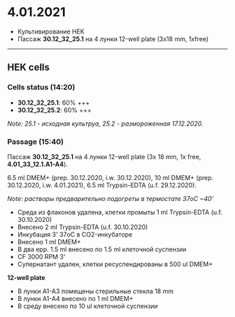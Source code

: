 4.01.2021
==========

- Культивирование HEK
- Пассаж **30.12_32_25.1** на 4 лунки 12-well plate (3x18 mm, 1xfree)

---

## HEK cells
### Cells status (14:20)
- **30.12_32_25.1**: 60% +++
- **30.12_32_25.2**: 60% +++

*Note: 25.1 - исходная культруа, 25.2 - размороженная 17.12.2020.*

### Passage (15:40)
Пассаж **30.12_32_25.1** на 4 лунки 12-well plate (3x 18 mm, 1x free, **4.01_33_12.1.A1-A4**).

6.5 ml DMEM+ (prep. 30.12.2020, i.w. 30.12.2020), 10 ml DMEM+ (prep. 30.12.2020, i.w. 4.01.2021), 6.5 ml Trypsin-EDTA (u.f. 29.12.2020).

*Note: растворы предварительно подогреты в термостате 37oC \~40'*

- Среда из флаконов удалена, клетки промыты 1 ml Trypsin-EDTA (u.f. 30.10.2020)
- Внесено 2 ml Trypsin-EDTA (u.f. 30.10.2020)
- Инкубация 3' 37oC в CO2-инкубаторе
- Внесено 1 ml DMEM+
- В два epp. 1.5 ml внесено по 1.5 ml клеточной суспензии
- CF 3000 RPM 3'
- Супернатант удален, клетки ресуспендированы в 500 ul DMEM+

**12-well plate**
- В лунки A1-A3 помещены стерильные стекла 18 mm
- В лунки A1-A4 внесено по 1 ml DMEM+
- В среду внесено по 10 ul клеточной суспензии